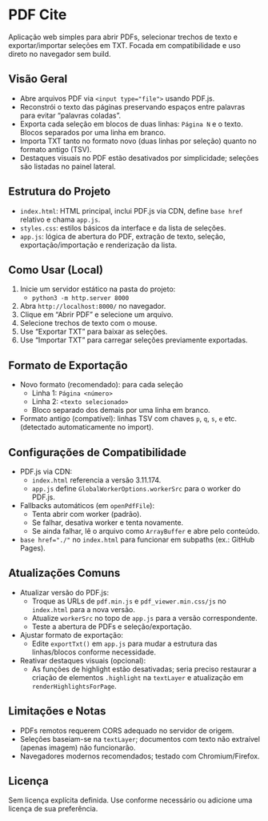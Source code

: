 # PDF Cite

Aplicação web simples para abrir PDFs, selecionar trechos de texto e exportar/importar seleções em TXT. Focada em compatibilidade e uso direto no navegador sem build.

## Visão Geral
- Abre arquivos PDF via `<input type="file">` usando PDF.js.
- Reconstrói o texto das páginas preservando espaços entre palavras para evitar “palavras coladas”.
- Exporta cada seleção em blocos de duas linhas: `Página N` e o texto. Blocos separados por uma linha em branco.
- Importa TXT tanto no formato novo (duas linhas por seleção) quanto no formato antigo (TSV).
- Destaques visuais no PDF estão desativados por simplicidade; seleções são listadas no painel lateral.

## Estrutura do Projeto
- `index.html`: HTML principal, inclui PDF.js via CDN, define `base href` relativo e chama `app.js`.
- `styles.css`: estilos básicos da interface e da lista de seleções.
- `app.js`: lógica de abertura do PDF, extração de texto, seleção, exportação/importação e renderização da lista.

## Como Usar (Local)
1. Inicie um servidor estático na pasta do projeto:
   - `python3 -m http.server 8000`
2. Abra `http://localhost:8000/` no navegador.
3. Clique em “Abrir PDF” e selecione um arquivo.
4. Selecione trechos de texto com o mouse.
5. Use “Exportar TXT” para baixar as seleções.
6. Use “Importar TXT” para carregar seleções previamente exportadas.

## Formato de Exportação
- Novo formato (recomendado): para cada seleção
  - Linha 1: `Página <número>`
  - Linha 2: `<texto selecionado>`
  - Bloco separado dos demais por uma linha em branco.
- Formato antigo (compatível): linhas TSV com chaves `p`, `q`, `s`, `e` etc. (detectado automaticamente no import).

## Configurações de Compatibilidade
- PDF.js via CDN:
  - `index.html` referencia a versão 3.11.174.
  - `app.js` define `GlobalWorkerOptions.workerSrc` para o worker do PDF.js.
- Fallbacks automáticos (em `openPdfFile`):
  - Tenta abrir com worker (padrão).
  - Se falhar, desativa worker e tenta novamente.
  - Se ainda falhar, lê o arquivo como `ArrayBuffer` e abre pelo conteúdo.
- `base href="./"` no `index.html` para funcionar em subpaths (ex.: GitHub Pages).

## Atualizações Comuns
- Atualizar versão do PDF.js:
  - Troque as URLs de `pdf.min.js` e `pdf_viewer.min.css/js` no `index.html` para a nova versão.
  - Atualize `workerSrc` no topo de `app.js` para a versão correspondente.
  - Teste a abertura de PDFs e seleção/exportação.
- Ajustar formato de exportação:
  - Edite `exportTxt()` em `app.js` para mudar a estrutura das linhas/blocos conforme necessidade.
- Reativar destaques visuais (opcional):
  - As funções de highlight estão desativadas; seria preciso restaurar a criação de elementos `.highlight` na `textLayer` e atualização em `renderHighlightsForPage`.

## Limitações e Notas
- PDFs remotos requerem CORS adequado no servidor de origem.
- Seleções baseiam-se na `textLayer`; documentos com texto não extraível (apenas imagem) não funcionarão.
- Navegadores modernos recomendados; testado com Chromium/Firefox.

## Licença
Sem licença explícita definida. Use conforme necessário ou adicione uma licença de sua preferência.